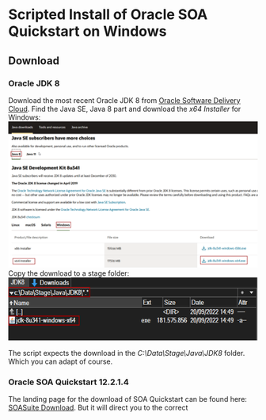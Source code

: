 # Scripted Install of Oracle SOA Quickstart on Windows

## Download

### Oracle JDK 8
Download the most recent Oracle JDK 8 from [Oracle Software Delivery Cloud](https://www.oracle.com/java/technologies/downloads/#java8-windows).
Find the Java SE, Java 8 part and download the _x64 Installer_ for Windows:
<img src="images/OracleJava8Download.png" width="1024px" />
Copy the download to a stage folder:
<img src="images/OracleJava8StageFolder.png" width="658px" height="127px"/>

The script expects the download in the _C:\Data\Stage\Java\JDK8_ folder. Which you can adapt of course.


### Oracle SOA Quickstart 12.2.1.4
The landing page for the download of SOA Quickstart can be found here: [SOASuite Download](https://www.oracle.com/nl/middleware/technologies/soasuite/downloads.html#). But it will direct you to the correct 